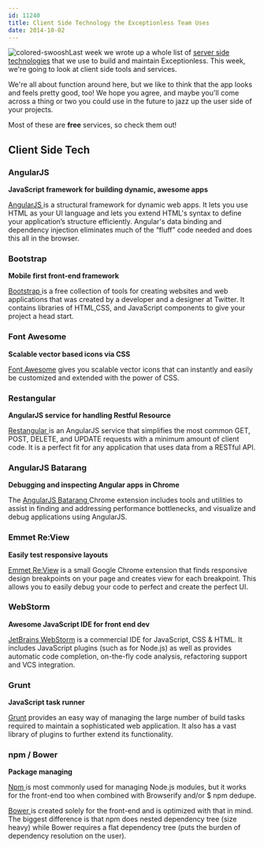 ```yaml
---
id: 11240
title: Client Side Technology the Exceptionless Team Uses
date: 2014-10-02
---
```

![colored-swoosh](/assets/img/news/colored-swoosh.png)Last week we wrote up a whole list of <a title="Server Side Technology the Exceptionless Team Uses" href="/server-side-technology-exceptionless-team-uses/" target="_blank">server side technologies</a> that we use to build and maintain Exceptionless. This week, we're going to look at client side tools and services.

We're all about function around here, but we like to think that the app looks and feels pretty good, too! We hope you agree, and maybe you'll come across a thing or two you could use in the future to jazz up the user side of your projects.

Most of these are **free** services, so check them out!

<!--more-->

## Client Side Tech

### AngularJS

**JavaScript framework for building dynamic, awesome apps**

<a title="AngularJS" href="https://angularjs.org/" target="_blank">AngularJS </a>is a structural framework for dynamic web apps. It lets you use HTML as your UI language and lets you extend HTML's syntax to define your application’s structure efficiently. Angular's data binding and dependency injection eliminates much of the “fluff” code needed and does this all in the browser.

### Bootstrap

**Mobile first front-end framework**

<a title="Bootstrap" href="http://getbootstrap.com/" target="_blank">Bootstrap </a>is a free collection of tools for creating websites and web applications that was created by a developer and a designer at Twitter. It contains libraries of HTML,CSS, and JavaScript components to give your project a head start.

### Font Awesome

**Scalable vector based icons via CSS**

<a title="Font Awesome" href="http://fortawesome.github.io/Font-Awesome/" target="_blank">Font Awesome</a> gives you scalable vector icons that can instantly and easily be customized and extended with the power of CSS.

### Restangular

**AngularJS service for handling Restful Resource**

<a title="Restangular" href="https://github.com/mgonto/restangular" target="_blank">Restangular </a>is an AngularJS service that simplifies the most common GET, POST, DELETE, and UPDATE requests with a minimum amount of client code. It is a perfect fit for any application that uses data from a RESTful API.

### AngularJS Batarang

**Debugging and inspecting Angular apps in Chrome**

The <a title="AngularJS Batarang" href="https://chrome.google.com/webstore/detail/angularjs-batarang/ighdmehidhipcmcojjgiloacoafjmpfk" target="_blank">AngularJS Batarang </a>Chrome extension includes tools and utilities to assist in finding and addressing performance bottlenecks, and visualize and debug applications using AngularJS.

### Emmet Re:View

**Easily test responsive layouts**

<a title="Emmet Re:View" href="https://chrome.google.com/webstore/detail/emmet-review/epejoicbhllgiimigokgjdoijnpaphdp" target="_blank">Emmet Re:View</a> is a small Google Chrome extension that finds responsive design breakpoints on your page and creates view for each breakpoint. This allows you to easily debug your code to perfect and create the perfect UI.

### WebStorm

**Awesome JavaScript IDE for front end dev**

<a title="WebStorm" href="http://www.jetbrains.com/webstorm/" target="_blank">JetBrains WebStorm</a> is a commercial IDE for JavaScript, CSS & HTML. It includes JavaScript plugins (such as for Node.js) as well as provides automatic code completion, on-the-fly code analysis, refactoring support and VCS integration.

### Grunt

**JavaScript task runner**

<a title="Grunt" href="http://gruntjs.com/" target="_blank">Grunt</a> provides an easy way of managing the large number of build tasks required to maintain a sophisticated web application. It also has a vast library of plugins to further extend its functionality.

### npm / Bower

**Package managing**

<a title="NPM JS" href="https://www.npmjs.org/" target="_blank">Npm </a>is most commonly used for managing Node.js modules, but it works for the front-end too when combined with Browserify and/or $ npm dedupe.

<a title="Bower" href="http://bower.io/" target="_blank">Bower </a>is created solely for the front-end and is optimized with that in mind. The biggest difference is that npm does nested dependency tree (size heavy) while Bower requires a flat dependency tree (puts the burden of dependency resolution on the user).

